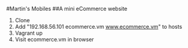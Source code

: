 #Martin's Mobiles
##A mini eCommerce website

1. Clone
2. Add "192.168.56.101 ecommerce.vm www.ecommerce.vm" to hosts
3. Vagrant up
4. Visit ecommerce.vm in browser